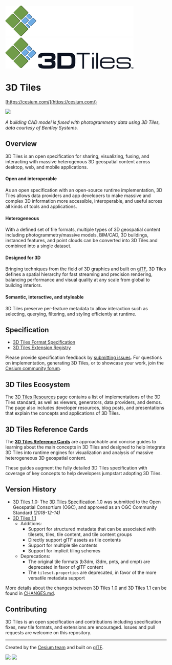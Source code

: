 ![](figures/3DTiles_light_color_small.png#gh-dark-mode-only)![](figures/3DTiles_dark_color_small.png#gh-light-mode-only)

# 3D Tiles
[https://cesium.com/](https://cesium.com/)

![](figures/photogrammetry-cad-fusion.jpg)

_A building CAD model is fused with photogrammetry data using 3D Tiles, data courtesy of Bentley Systems._

## Overview

3D Tiles is an open specification for sharing, visualizing, fusing, and interacting with massive heterogenous 3D geospatial content across desktop, web, and mobile applications.

#### Open and interoperable

As an open specification with an open-source runtime implementation, 3D Tiles allows data providers and app developers to make massive and complex 3D information more accessible, interoperable, and useful across all kinds of tools and applications.

#### Heterogeneous

With a defined set of file formats, multiple types of 3D geospatial content including photogrammetry/massive models, BIM/CAD, 3D buildings, instanced features, and point clouds can be converted into 3D Tiles and combined into a single dataset.

#### Designed for 3D

Bringing techniques from the field of 3D graphics and built on [glTF](https://github.com/KhronosGroup/glTF), 3D Tiles defines a spatial hierarchy for fast streaming and precision rendering, balancing performance and visual quality at any scale from global to building interiors.

#### Semantic, interactive, and styleable

3D Tiles preserve per-feature metadata to allow interaction such as selecting, querying, filtering, and styling efficiently at runtime.

## Specification

* [3D Tiles Format Specification](./specification/)
* [3D Tiles Extension Registry](./extensions/)

Please provide specification feedback by [submitting issues](https://github.com/CesiumGS/3d-tiles/issues). For questions on implementation, generating 3D Tiles, or to showcase your work, join the [Cesium community forum](https://community.cesium.com/). 

## 3D Tiles Ecosystem

The [3D Tiles Resources](./RESOURCES.md) page contains a list of implementations of the 3D Tiles standard, as well as viewers, generators, data providers, and demos. The page also includes developer resources, blog posts, and presentations that explain the concepts and applications of 3D Tiles.

## 3D Tiles Reference Cards

The [**3D Tiles Reference Cards**](./reference-cards) are approachable and concise guides to learning about the main concepts in 3D Tiles and designed to help integrate 3D Tiles into runtime engines for visualization and analysis of massive heterogeneous 3D geospatial content.

These guides augment the fully detailed 3D Tiles specification with coverage of key concepts to help developers jumpstart adopting 3D Tiles.

## Version History

- [3D Tiles 1.0](https://github.com/CesiumGS/3d-tiles/tree/1.0): The [3D Tiles Specification 1.0](http://docs.opengeospatial.org/cs/18-053r2/18-053r2.html) was submitted to the Open Geospatial Consortium (OGC), and approved as an OGC Community Standard _(2018-12-14)_
- [3D Tiles 1.1](https://github.com/CesiumGS/3d-tiles)
  - Additions:
    - Support for structured metadata that can be associated with tilesets, tiles, tile content, and tile content groups
    - Directly support glTF assets as tile contents
    - Support for multiple tile contents
    - Support for implicit tiling schemes
  - Deprecations:
    - The original tile formats (b3dm, i3dm, pnts, and cmpt) are deprecated in favor of glTF content
    - The `tileset.properties` are deprecated, in favor of the more versatile metadata support

More details about the changes between 3D Tiles 1.0 and 3D Tiles 1.1 can be found in [CHANGES.md](CHANGES.md).

## Contributing

3D Tiles is an open specification and contributions including specification fixes, new tile formats, and extensions are encouraged. Issues and pull requests are welcome on this repository.

---

Created by the <a href="https://cesium.com/">Cesium team</a> and built on <a href="https://www.khronos.org/gltf">glTF</a>.<br/>

<a href="https://cesium.com/"><img src="figures/cesium.jpg" height="40" /></a> <a href="https://www.khronos.org/gltf"><img src="figures/gltf.png" height="40" /></a>
